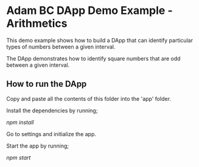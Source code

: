 
# Adam BC DApp Demo Example - Arithmetics

This demo example shows how to build a DApp that can identify particular types of numbers between a given interval.

The DApp demonstrates how to identify square numbers that are odd between a given interval.

## How to run the DApp

Copy and paste all the contents of this folder into the 'app' folder.

Install the dependencies by running;

_npm install_

Go to settings and initialize the app.

Start the app by running;

_npm start_

